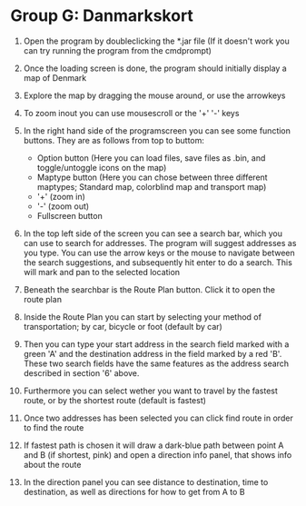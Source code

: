 Group G: Danmarkskort
============
1. Open the program by doubleclicking the *.jar file (If it doesn't work you can try running the program from the cmdprompt)
2. Once the loading screen is done, the program should initially display a map of Denmark
3. Explore the map by dragging the mouse around, or use the arrowkeys
4. To zoom inout you can use mousescroll or the '+'  '-' keys
5. In the right hand side of the programscreen you can see some function buttons. They are as follows from top to buttom:
 
    - Option button (Here you can load files, save files as .bin, and toggle/untoggle icons on the map)
    - Maptype button (Here you can chose between three different maptypes; Standard map, colorblind map and transport map)
    - '+' (zoom in)
    - '-' (zoom out)
    - Fullscreen button 

6. In the top left side of the screen you can see a search bar, which you can use to search for addresses. The program will suggest addresses as you type. You can use the arrow keys or the mouse to navigate between the search suggestions, and subsequently hit enter to do a search. This will mark and pan to the selected location
7. Beneath the searchbar is the Route Plan button. Click it to open the route plan
8. Inside the Route Plan you can start by selecting your method of transportation; by car, bicycle or foot (default by car)
9. Then you can type your start address in the search field marked with a green 'A' and the destination address in the field marked by a red 'B'. These two search fields have the same features as the address search described in section '6' above.
10. Furthermore you can select wether you want to travel by the fastest route, or by the shortest route (default is fastest)
11. Once two addresses has been selected you can click find route in order to find the route
12. If fastest path is chosen it will draw a dark-blue path between point A and B (if shortest, pink)  and open a direction info panel, that shows info about the route
13. In the direction panel you can see distance to destination, time to destination, as well as directions for how to get from A to B

